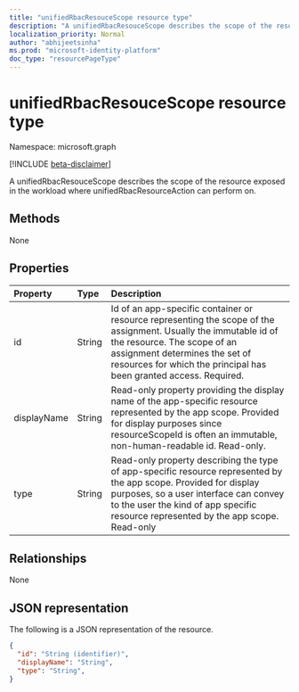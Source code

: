 ```yaml
---
title: "unifiedRbacResouceScope resource type"
description: "A unifiedRbacResouceScope describes the scope of the resource exposed in the workload where unifiedRbacResourceAction can perform on."
localization_priority: Normal
author: "abhijeetsinha"
ms.prod: "microsoft-identity-platform"
doc_type: "resourcePageType"
---
```


# unifiedRbacResouceScope resource type

Namespace: microsoft.graph

[!INCLUDE [beta-disclaimer](../../includes/beta-disclaimer.md)]

A unifiedRbacResouceScope describes the scope of the resource exposed in the workload where unifiedRbacResourceAction can perform on.

## Methods
None

## Properties

| Property     | Type        | Description |
|:-------------|:------------|:------------|
|id|String| Id of an app-specific container or resource representing the scope of the assignment. Usually the immutable id of the resource. The scope of an assignment determines the set of resources for which the principal has been granted access. Required. |
|displayName|String| Read-only property providing the display name of the app-specific resource represented by the app scope. Provided for display purposes since resourceScopeId is often an immutable, non-human-readable id. Read-only. |
|type|String| Read-only property describing the type of app-specific resource represented by the app scope. Provided for display purposes, so a user interface can convey to the user the kind of app specific resource represented by the app scope. Read-only |

## Relationships

None

## JSON representation

The following is a JSON representation of the resource.

<!-- {
  "blockType": "resource",
  "optionalProperties": [

  ],
  "@odata.type": "microsoft.graph.unifiedRbacResouceScope",
  "baseType": "",
  "keyProperty": "id"
}-->

```json
{
  "id": "String (identifier)",
  "displayName": "String",
  "type": "String",
}
```

<!-- uuid: 16cd6b66-4b1a-43a1-adaf-3a886856ed98
2019-02-04 14:57:30 UTC -->
<!-- {
  "type": "#page.annotation",
  "description": "unifiedRbacResouceScope resource",
  "keywords": "",
  "section": "documentation",
  "tocPath": ""
}-->
